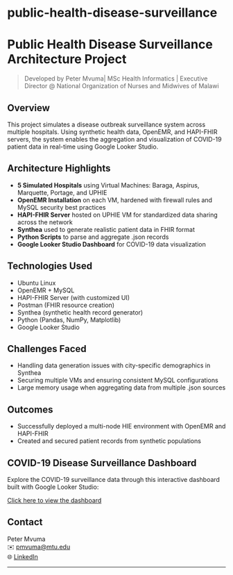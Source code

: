 # public-health-disease-surveillance
# Public Health Disease Surveillance Architecture Project

> Developed by Peter Mvuma| MSc Health Informatics | Executive Director @ National Organization of Nurses and Midwives of Malawi

## Overview
This project simulates a disease outbreak surveillance system across multiple hospitals. Using synthetic health data, OpenEMR, and HAPI-FHIR servers, the system enables the aggregation and visualization of COVID-19 patient data in real-time using Google Looker Studio.

## Architecture Highlights
- **5 Simulated Hospitals** using Virtual Machines: Baraga, Aspirus, Marquette, Portage, and UPHIE
- **OpenEMR Installation** on each VM, hardened with firewall rules and MySQL security best practices
- **HAPI-FHIR Server** hosted on UPHIE VM for standardized data sharing across the network
- **Synthea** used to generate realistic patient data in FHIR format
- **Python Scripts** to parse and aggregate .json records
- **Google Looker Studio Dashboard** for COVID-19 data visualization

## Technologies Used
- Ubuntu Linux
- OpenEMR + MySQL
- HAPI-FHIR Server (with customized UI)
- Postman (FHIR resource creation)
- Synthea (synthetic health record generator)
- Python (Pandas, NumPy, Matplotlib)
- Google Looker Studio

## Challenges Faced
- Handling data generation issues with city-specific demographics in Synthea
- Securing multiple VMs and ensuring consistent MySQL configurations
- Large memory usage when aggregating data from multiple .json sources
  
## Outcomes
- Successfully deployed a multi-node HIE environment with OpenEMR and HAPI-FHIR
- Created and secured patient records from synthetic populations

## COVID-19 Disease Surveillance Dashboard
Explore the COVID-19 surveillance data through this interactive dashboard built with Google Looker Studio:

[Click here to view the dashboard](https://lookerstudio.google.com/reporting/e69cf0c6-e255-4315-ab17-3b1664be02bc/page/ILXEF)

## Contact

Peter Mvuma  
✉️ pmvuma@mtu.edu  
🌐 [LinkedIn](https://www.linkedin.com)

---



